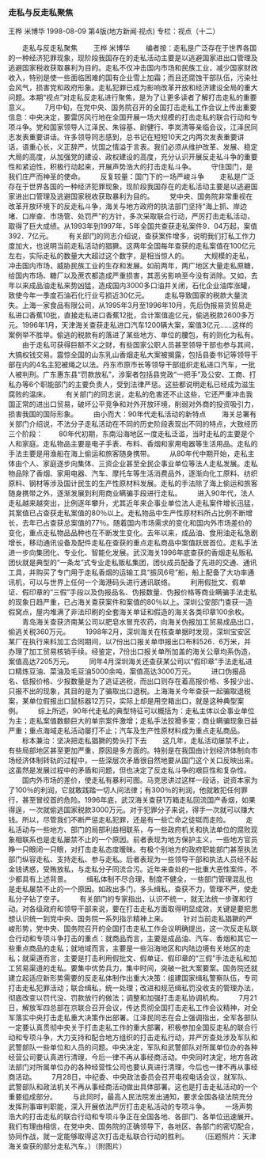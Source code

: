 ### 走私与反走私聚焦
王桦  米博华
1998-08-09
第4版(地方新闻·视点)
专栏：视点（十二）

　　走私与反走私聚焦
　　王桦  米博华
　　编者按：走私是广泛存在于世界各国的一种经济犯罪现象，现阶段我国存在的走私活动主要是以逃避国家进出口管理及逃避国家税收获取暴利为目的。走私不仅冲击国内市场和民族工业，减少国家财政收入，特别是使一些面临困难的国有企业雪上加霜；而且还腐蚀干部队伍，污染社会风气，损害党和政府形象。走私犯罪已成为影响改革开放和经济建设全局的重大问题。本期“视点”对走私反走私进行聚焦，是为了让更多读者了解打击走私的重要意义。
　　7月中旬，在党中央、国务院召开的全国打击走私工作会议上传出重要信息：中央决定，要雷厉风行地在全国开展一场大规模的打击走私的联合行动和专项斗争。党和国家领导人江泽民、朱镕基、尉健行、李岚清等亲临会议，江泽民同志发表重要讲话。许多领导同志感到，总书记在短短10天之内两次发表重要讲话，语重心长，义正辞严，忧国之情溢于言表。我们必须从维护改革、发展、稳定大局的高度，从加强党的建设、政权建设的高度，充分认识开展反走私斗争的重要性和紧迫性，积极行动起来，开展声势浩大的打击走私斗争。
　　守住国门，是我们庄严而神圣的使命。
　　反复较量：国门下的一场严峻斗争
　　走私是广泛存在于世界各国的一种经济犯罪现象，现阶段我国存在的走私活动主要是以逃避国家进出口管理及逃避国家税收获取暴利为目的。
　　党中央、国务院非常重视在改革开放环境下的反走私斗争，海关与地方政府的执法部门坚持“海上抓、岸边堵、口岸查、市场管、处罚严”的方针，多次采取联合行动，严厉打击走私活动，取得了巨大成绩。从1993年到1997年，5年全国共查获走私案件9．04万起，案值392．7亿元。
　　有关部门的同志介绍说，查获案件增多，说明我们打私工作力度加大，也说明当前走私活动的猖獗。这两年全国每年查获的走私案值在100亿元左右，实际走私的数量大大超过这个数字，是相当惊人的。
　　大规模的走私，冲击国内市场，威胁民族工业的生存和发展。如前两年，两广地区大量走私原糖，给国内市场、糖厂以及蔗农都造成严重损害，其恶劣影响至今没有消除。又如，去年以来成品油走私来势凶猛，造成国内3000多口油井关闭，石化企业油库涨罐，致使今年一季度石油石化行业亏损近30亿元。
　　走私导致国家的税款大量流失。上海一家食品有限公司，从1995年3月至1996年10月，先后伪报易货贸易走私进口香蕉10批，直接走私进口香蕉12批，合计案值逾亿元，偷逃税款2600多万元。1996年1月，天津海关查获走私进口汽车1200辆大案，案值3亿元……这样的案例举不胜举。偷逃的税款有的落进了某些地方、单位的腰包，有的则化为私有。
　　由于走私可获得巨额不义之财，有些国家公职人员甚至领导干部也参与其间，大搞权钱交易。震惊全国的山东乳山香烟走私大案被揭露，包括县委书记等领导干部在内的4名主犯被绳之以法。丹东市原市长等领导干部组织走私进口汽车，一批人被判刑。广东惠东县“罚款放私”，涉案者包括县党政“一把手”及公安、工商、打私办等6个职能部门的主要负责人，受到法律严惩。这些都说明走私已经成为滋生腐败的温床。
　　有关部门的同志说，走私的危害还不止这些，它还严重冲击我国正常的进出口贸易，破坏公平竞争和对外开放环境，削弱对外商的投资吸引力，损害我国的国际形象。
　　由小而大：90年代走私活动的新特点
　　海关总署有关部门介绍说，不法分子走私活动在不同的历史阶段表现出不同的特点，大致经历三个阶段：
　　80年代初期，东南沿海地区一度走私泛滥，当时走私的主要是个人和家庭。走私物品主要是电子手表、布料、香烟和家用电器等生活用品。走私的手法主要是用渔船在海上偷运和旅客随身携带。
　　从80年代中期开始，走私主体由个人、家庭逐步向集体、三资企业甚至全民企事业单位等法人走私发展。走私物品除了香烟、家用电器、汽车、摩托车等生活消费品外，逐渐向化工原料、纺织原料、钢材等涉及国计民生的生产性原材料发展。走私的手法除了海上偷运和旅客随身携带之外，逐渐发展到利用商业瞒骗手段进行走私。
　　进入90年代，法人走私越来越突出，比例逐年攀升，尤其近年来企事业单位法人走私案件增长迅猛，其案值已占查获走私案值的80％以上。走私物品中生产性原材料所占比例不断增长，去年已占查获总案值的77％。随着国内市场需求的变化和国内外市场差价的变化，重点走私物品品种也在不断发生变化。去年以来，成品油、食用油走私急剧增长，移动通讯设备及配件走私在查获的重点走私商品中案值跃居首位。走私手法进一步向集团化、专业化、智能化发展。武汉海关1996年底查获的香烟走私贩私团伙就是典型的“一条龙”式专业走私贩私集团，团伙成员配备了先进的交通、通讯工具，并购买了专门用于走私香烟的运输工具“振风6号”船，船上配备了大功率通讯机，可以与世界上任何一个海港码头进行通讯联络。
　　利用假批文、假单证、假印章的“三假”手段以及伪报品名、伪报数量、伪报价格等商业瞒骗手法走私的现象日趋严重，已占海关查获案件和案值的80％以上。深圳公安部门查获一造假窝点，屋内堆满了非法印刷的全套海关单证和假造的海关各类印章100余枚。
　　青岛海关查获济南某公司以肥皂水冒充农药，向海关伪报加工贸易成品出口，偷逃关税360万元。
　　1998年2月，深圳海关在核查单据时发现，深圳宝安区某厂在执行来料加工合同期间，以7份出口报关单申报出口布料526．6万米，并办理了加工贸易核销手续。经鉴定，7份出口报关单所加盖的海关公章均系伪造，案值高达7205万元。
　　同年4月深圳海关还查获某公司以“假印章”手法走私进口精炼豆油、菜油及毛豆油5000余吨，案值高达3000万元。
　　进口伪报品名、低报价格、少报数量是为了逃证逃税，而出口则存在着高报价格、多报少出、只报不出的现象，其目的是为了骗取出口退税。上海海关今年查获一起骗取退税案，某单位假报出口鼠标器12万只，实际上却是用空箱出口，就是这种典型案例。
　　综上所述，90年代走私的典型特征可以概括为：走私主体以企事业单位为主；走私案值数额巨大的单宗案件激增；走私手法狡猾多变；商业瞒骗现象日益严重；重点海域走私活动屡打不止；汽车及生产性原材料成为重点走私商品。
　　标本兼治：坚决把走私猖獗的势头打下去
　　这几年，走私活动屡禁不止，有些局部地区甚至更加严重，原因是多方面的。特别是在我国由计划经济体制向市场经济体制转轨的过程中，一些深层次矛盾很自然地要从国门这个关口反映出来。这虽然是发展过程中的矛盾和问题，但也决定了反走私斗争的艰巨性和复杂性。
　　国内外市场的差价，使走私有暴利可图。马克思讲过这样一段话，说资本家为了100％的利润，它就敢践踏一切人间法律；有300％的利润，他就敢犯任何罪行，甚至冒绞首的危险。1996年底，武汉海关查获1万箱走私回流国产香烟，如果得逞，一次就偷逃国家税款3000万元。对于犯罪分子来说，得手一次就可以赚大钱。所以，尽管我们不断严惩走私犯罪，还是有一些亡命之徒铤而走险。
　　走私活动与一些地方、部门的局部利益相联系，与一些政府机关和执法单位的腐败现象相联系也是走私屡禁不止的一个原因。前者表现为地方保护主义，一些地方官员睁一只眼闭一只眼，对打击走私态度暧昧。有极个别地方的政府职能部门甚至执法部门纵容走私、支持走私、参与走私。后者表现为一些领导干部和执法人员经不起金钱诱惑，受贿放私，与走私分子同流合污。近年来查处的一批重大恶性案件，不少都具有上述背景。
　　缉私体制不尽合理，制度不健全，一些部门管理混乱也是走私屡禁不止的一个原因。如政出多门，多头缉私，查获不力，管理不严，使走私分子钻了空子。
　　有关部门的专家指出，认识不统一，就无法统一步骤和行动。对各级政府和领导干部来说，要在打击走私方面取得明显成效，关键是要把思想认识统一到党中央、国务院一系列指示精神上来。
　　针对当前走私猖獗的严峻形势，党中央、国务院召开的全国打击走私工作会议明确提出，这一次反走私联合行动和专项斗争打击的重点：就商品而言，主要是成品油、汽车、香烟和其它一些重点商品的走私；就地域而言，主要是一些沿海地区和内陆边境有关地区的走私；就渠道而言，主要是打击利用假批文、假单证、假印章的“三假”手法走私和加工贸易渠道的走私。要集中优势兵力，集中时间，突破一批大案要案。国务院还就建立起适应新形势需要的反走私体制作出重大决策：组建国家缉私警察队伍，专司打击走私犯罪活动；联合缉私，统一处理；改进和规范缉私罚没收支的管理办法，彻底改变以罚代没、罚款放行的做法；调整和加强打击走私协调机构。
　　7月21日，解放军四总部在京联合召开会议，传达贯彻全国打击走私工作会议精神，对全军落实中央打击走私重大决策作出部署。江泽民同志在会上强调指出，全军各部队一定要认真贯彻中央关于打击走私工作的重大部署，积极参加全国反走私的联合行动和专项斗争，大力支持和配合地方组织的打击走私行动，并严厉查处涉及军队和武警部队一些单位和人员的问题。中央决定，军队和武警部队对所属单位办的各种经营公司要认真进行清理，今后一律不再从事经商活动。中央同时决定，地方各政法部门对所属单位办的各种经营性公司也要认真进行清理，今后也一律不再从事经商活动。
　　7月28日，中纪委、中央政法委员会召开电视电话会议，就军队、武警部队和政法机关不再从事经商活动做出具体部署。这也是打击走私活动的一个重要组成部分。
　　与此同时，最高人民法院发出通知，要求全国各级法院充分发挥刑事审判职能，深入开展依法严厉打击走私活动的专项斗争。
　　一场声势浩大的打击走私的联合行动和专项斗争正在全国各地、各部门、各单位迅速展开。我们有理由相信，在党中央、国务院的正确领导下，各地区、各部门的密切配合，协同作战，就一定能够取得这次打击走私联合行动的胜利。
　　（压题照片：天津海关查获的部分走私汽车。）（附图片）
